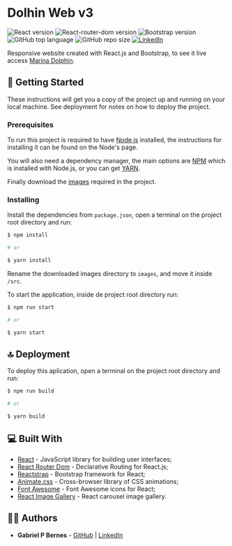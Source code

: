 # Dolhin Web v3

![React version][react-badge] ![React-router-dom version][react-router-dom-badge] ![Bootstrap version][bootstrap-version-badge] ![GitHub top language][github-top-language-badge] ![GitHub repo size][github-repo-size-badge] [![LinkedIn][linkedin-badge]](https://www.linkedin.com/in/gabriel-peres-bernes/)

Responsive website created with React.js and Bootstrap, to see it live access [Marina Dolphin](http://marinadolphin.com.br/).

## 🚦 Getting Started

These instructions will get you a copy of the project up and running on your local machine. See deployment for notes on how to deploy the project.

### Prerequisites

To run this project is required to have [Node.js](https://nodejs.org/en/) installed, the instructions for installing it can be found on the Node's page.

You will also need a dependency manager, the main options are [NPM](https://www.npmjs.com/) which is installed with Node.js, or you can get [YARN](https://classic.yarnpkg.com/en/docs/install).

Finally download the [images](https://drive.google.com/drive/folders/1EFNGjs-hM1-Pd_MZc8RSoPidywm6Vb99?usp=sharing) required in the project.

### Installing

Install the dependencies from `package.json`, open a terminal on the project root directory and run:
```sh
$ npm install

# or

$ yarn install
```

Rename the downloaded images directory to `images`, and move it inside `/src`.

To start the application, inside de project root directory run:
```sh
$ npm run start

# or

$ yarn start
```

## 🔝 Deployment

To deploy this aplication, open a terminal on the project root directory and run:
```sh
$ npm run build

# or

$ yarn build
```

## 💻 Built With

* [React](https://pt-br.reactjs.org) - JavaScript library for building user interfaces;
* [React Router Dom](https://reactrouter.com/web/guides/quick-start) - Declarative Routing for React.js;
* [Reactstrap](https://reactstrap.github.io) - Bootstrap framework for React;
* [Animate.css](https://animate.style) - Cross-browser library of CSS animations;
* [Font Awesome](https://fontawesome.com/how-to-use/on-the-web/using-with/react) - Font Awesome icons for React;
* [React Image Gallery](https://www.npmjs.com/package/react-image-gallery) - React carousel image gallery.

## 🙋‍♂️ Authors

* **Gabriel P Bernes** - [GitHub](https://github.com/GabrielPeresBernes) | [LinkedIn](https://www.linkedin.com/in/gabriel-peres-bernes/)

<!-- Markdown link & img -->
[react-badge]: https://img.shields.io/badge/dynamic/json?url=https://raw.githubusercontent.com/GabrielPeresBernes/Dolphin-Web-3/master/package.json&label=react&query=$['dependencies']['react']&color=green
[github-top-language-badge]: https://img.shields.io/github/languages/top/GabrielPeresBernes/Dolphin-Web-3?color=red
[github-repo-size-badge]: https://img.shields.io/github/repo-size/GabrielPeresBernes/Dolphin-Web-3?color=orange
[react-router-dom-badge]: https://img.shields.io/badge/dynamic/json?url=https://raw.githubusercontent.com/GabrielPeresBernes/Dolphin-Web-3/master/package.json&label=react-router-dom&query=$['dependencies']['react-router-dom']&color=green
[bootstrap-version-badge]: https://img.shields.io/badge/dynamic/json?url=https://raw.githubusercontent.com/GabrielPeresBernes/Dolphin-Web-3/master/package.json&label=bootstrap&query=$['dependencies']['bootstrap']&color=green
[linkedin-badge]: https://img.shields.io/badge/Dev-Gabriel%20P%20Bernes-blue?style=flat&logo=Linkedin&logoColor=white